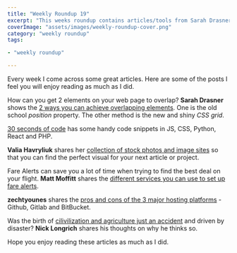 ```yaml
---
title: "Weekly Roundup 19"
excerpt: "This weeks roundup contains articles/tools from Sarah Drasner, 30 seconds of code, Valia Havryliuk, Matt Moffitt and zechtyounes"
coverImage: "assets/images/weekly-roundup-cover.png"
category: "weekly roundup"
tags:

- "weekly roundup"

---
```


Every week I come across some great articles. Here are some of the posts I feel you will enjoy reading as much as I did.

How can you get 2 elements on your web page to overlap? **Sarah Drasner** shows the [2 ways you can achieve overlapping elements](https://css-tricks.com/how-to-stack-elements-in-css/). One is the old school _position_ property. The other method is the new and shiny _CSS grid_.

[30 seconds of code](https://www.30secondsofcode.org/) has some handy code snippets in JS, CSS, Python, React and PHP.

**Valia Havryliuk** shares her [collection of stock photos and image sites](https://dev.to/valiahavryliuk/picking-the-right-stock-photo-for-your-next-design-project-36bd) so that you can find the perfect visual for your next article or project.

Fare Alerts can save you a lot of time when trying to find the best deal on your flight. **Matt Moffitt** shares the [different services you can use to set up fare alerts](https://www.pointhacks.co.nz/fare-alerts-cheap-flights/).

**zechtyounes** shares the [pros and cons of the 3 major hosting platforms](https://dev.to/zechtyounes/gitlab-vs-github-vs-bitbucket-which-one-deserve-your-time-2npm) - Github, Gitlab and BitBucket.

Was the birth of [cilivilization and agriculture just an accident](http://theconversation.com/how-the-extinction-of-ice-age-mammals-may-have-forced-us-to-invent-civilisation-128799) and driven by disaster? **Nick Longrich** shares his thoughts on why he thinks so.

Hope you enjoy reading these articles as much as I did.
